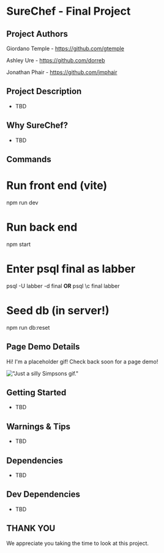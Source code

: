 # SureChef - Final Project

## Project Authors

Giordano Temple - https://github.com/gtemple

Ashley Ure - https://github.com/dorreb

Jonathan Phair - https://github.com/jmphair

## Project Description
- TBD

## Why SureChef?
- TBD

## Commands
# Run front end (vite)
npm run dev

# Run back end
npm start

# Enter psql final as labber
psql -U labber -d final
**OR**
psql
\c final labber

# Seed db (in server!)
npm run db:reset

## Page Demo Details

Hi! I'm a placeholder gif! Check back soon for a page demo!

!["Just a silly Simpsons gif."](https://github.com/jmphair/sure-chef-final-project/blob/main/docs/simpsons.gif?raw=true)

## Getting Started

- TBD

## Warnings & Tips

- TBD

## Dependencies

- TBD

## Dev Dependencies

- TBD

## THANK YOU

We appreciate you taking the time to look at this project.
